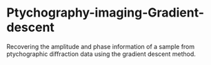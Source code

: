 # Ptychography-imaging-Gradient-descent
Recovering the amplitude and phase information of a sample from ptychographic diffraction data using the gradient descent method.
